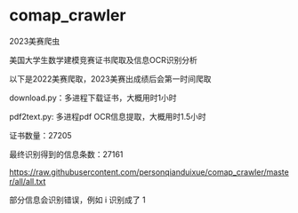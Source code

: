 # comap_crawler
2023美赛爬虫

美国大学生数学建模竞赛证书爬取及信息OCR识别分析

以下是2022美赛爬取，2023美赛出成绩后会第一时间爬取

download.py：多进程下载证书，大概用时1小时

pdf2text.py:  多进程pdf OCR信息提取，大概用时1.5小时

证书数量：27205

最终识别得到的信息条数：27161

https://raw.githubusercontent.com/personqianduixue/comap_crawler/master/all/all.txt

部分信息会识别错误，例如 i 识别成了 1 
